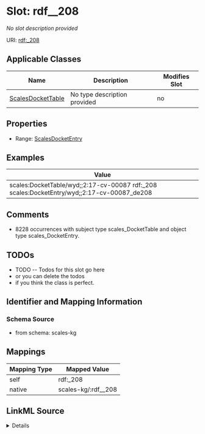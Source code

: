 

# Slot: rdf__208


_No slot description provided_





URI: [rdf:_208](http://www.w3.org/1999/02/22-rdf-syntax-ns#_208)



<!-- no inheritance hierarchy -->





## Applicable Classes

| Name | Description | Modifies Slot |
| --- | --- | --- |
| [ScalesDocketTable](../classes/ScalesDocketTable.md) | No type description provided |  no  |







## Properties

* Range: [ScalesDocketEntry](../classes/ScalesDocketEntry.md)






## Examples

| Value |
| --- |
| scales:DocketTable/wyd;;2:17-cv-00087 rdf:_208 scales:DocketEntry/wyd;;2:17-cv-00087_de208 |

## Comments

* 8228 occurrences with subject type scales_DocketTable and object type scales_DocketEntry.

## TODOs

* TODO -- Todos for this slot go here
* or you can delete the todos
* if you think the class is perfect.

## Identifier and Mapping Information







### Schema Source


* from schema: scales-kg




## Mappings

| Mapping Type | Mapped Value |
| ---  | ---  |
| self | rdf:_208 |
| native | scales-kg/:rdf__208 |




## LinkML Source

<details>
```yaml
name: rdf__208
description: No slot description provided
todos:
- TODO -- Todos for this slot go here
- or you can delete the todos
- if you think the class is perfect.
comments:
- 8228 occurrences with subject type scales_DocketTable and object type scales_DocketEntry.
examples:
- value: scales:DocketTable/wyd;;2:17-cv-00087 rdf:_208 scales:DocketEntry/wyd;;2:17-cv-00087_de208
from_schema: scales-kg
rank: 1000
slot_uri: rdf:_208
alias: rdf__208
domain_of:
- scales_DocketTable
range: scales_DocketEntry

```
</details>